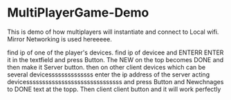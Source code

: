 # MultiPlayerGame-Demo
This is demo of how multiplayers will instantiate and connect to Local wifi. Mirror Networking is used hereeeee.


find ip of one of the player's devices. find ip of devicee and ENTERR ENTER   it in the textfield and press Button. The NEW on the top becomes DONE and then make it Server button. 
then on other client devices which can be several devicessssssssssssss enter the ip address of the server acting devicessssssssssssssssssssssssssssss and press Button and Newchnages to DONE text at the topp. Then client client button and it will work perfectly
